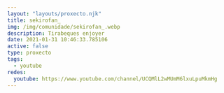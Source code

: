 ```yaml
---
layout: "layouts/proxecto.njk"
title: sekirofan_
img: /img/comunidade/sekirofan_.webp
description: Tirabeques enjoyer
date: 2021-01-31 10:46:33.785106
active: false
type: proxecto
tags:
  - youtube
redes:
  youtube: https://www.youtube.com/channel/UCQMlL2wMUmM6lxuLpuMkmHg
---
```

